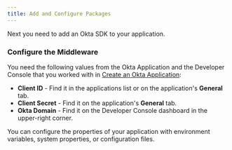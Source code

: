 ```yaml
---
title: Add and Configure Packages
---
```

Next you need to add an Okta SDK to your application.

<StackSelector snippet="addconfigpkg"/>

### Configure the Middleware

You need the following values from the Okta Application and the Developer Console that you worked with in [Create an Okta Application](../-/create-okta-application/):

* **Client ID** - Find it in the applications list or on the application's **General** tab.
* **Client Secret** - Find it on the application's **General** tab.
* **Okta Domain** - Find it on the Developer Console dashboard in the upper-right corner. 

You can configure the properties of your application with environment variables, system properties, or configuration files. 

<StackSelector snippet="configmid"/>

<NextSectionLink/>
